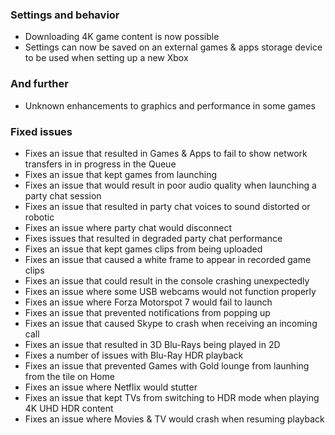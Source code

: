 ### Settings and behavior
- Downloading 4K game content is now possible
- Settings can now be saved on an external games & apps storage device to be used when setting up a new Xbox

### And further
- Unknown enhancements to graphics and performance in some games

### Fixed issues
- Fixes an issue that resulted in Games & Apps to fail to show network transfers in in progress in the Queue
- Fixes an issue that kept games from launching
- Fixes an issue that would result in poor audio quality when launching a party chat session
- Fixes an issue that resulted in party chat voices to sound distorted or robotic
- Fixes an issue where party chat would disconnect
- Fixes issues that resulted in degraded party chat performance
- Fixes an issue that kept games clips from being uploaded
- Fixes an issue that caused a white frame to appear in recorded game clips
- Fixes an issue that could result in the console crashing unexpectedly
- Fixes an issue where some USB webcams would not function properly
- Fixes an issue where Forza Motorspot 7 would fail to launch
- Fixes an issue that prevented notifications from popping up
- Fixes an issue that caused Skype to crash when receiving an incoming call
- Fixes an issue that resulted in 3D Blu-Rays being played in 2D
- Fixes a number of issues with Blu-Ray HDR playback
- Fixes an issue that prevented Games with Gold lounge from launhing from the tile on Home
- Fixes an issue where Netflix would stutter
- Fixes an issue that kept TVs from switching to HDR mode when playing 4K UHD HDR content
- Fixes an issue where Movies & TV would crash when resuming playback
